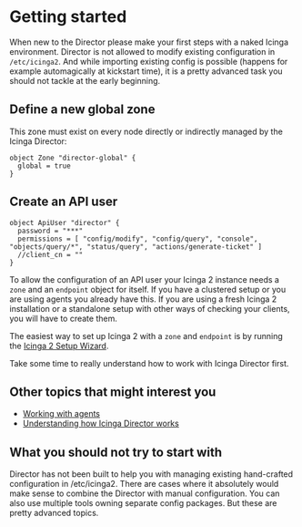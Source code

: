 <a id="Getting-started"></a>Getting started
===========================================

When new to the Director please make your first steps with a naked Icinga
environment. Director is not allowed to modify existing configuration in
`/etc/icinga2`. And while importing existing config is possible (happens for
example automagically at kickstart time), it is a pretty advanced task you
should not tackle at the early beginning.

Define a new global zone
------------------------

This zone must exist on every node directly or indirectly managed by the
Icinga Director:

```icinga2
object Zone "director-global" {
  global = true
}
```

Create an API user
------------------

```icinga2
object ApiUser "director" {
  password = "***"
  permissions = [ "config/modify", "config/query", "console", "objects/query/*", "status/query", "actions/generate-ticket" ]
  //client_cn = ""
}
```

To allow the configuration of an API user your Icinga 2 instance needs a
`zone` and an `endpoint` object for itself. If you have a clustered
setup or you are using agents you already have this. If you are using a
fresh Icinga 2 installation or a standalone setup with other ways of
checking your clients, you will have to create them.

The easiest way to set up Icinga 2 with a `zone` and `endpoint` is by
running the [Icinga 2 Setup Wizard](https://docs.icinga.com/icinga2/latest/doc/module/icinga2/chapter/distributed-monitoring#distributed-monitoring-setup-master).

Take some time to really understand how to work with Icinga Director first.


Other topics that might interest you
------------------------------------

* [Working with agents](24-Working-with-agents.md)
* [Understanding how Icinga Director works](10-How-it-works.md)

What you should not try to start with
-------------------------------------

Director has not been built to help you with managing existing hand-crafted
configuration in /etc/icinga2. There are cases where it absolutely would
make sense to combine the Director with manual configuration. You can also
use multiple tools owning separate config packages. But these are pretty
advanced topics.


